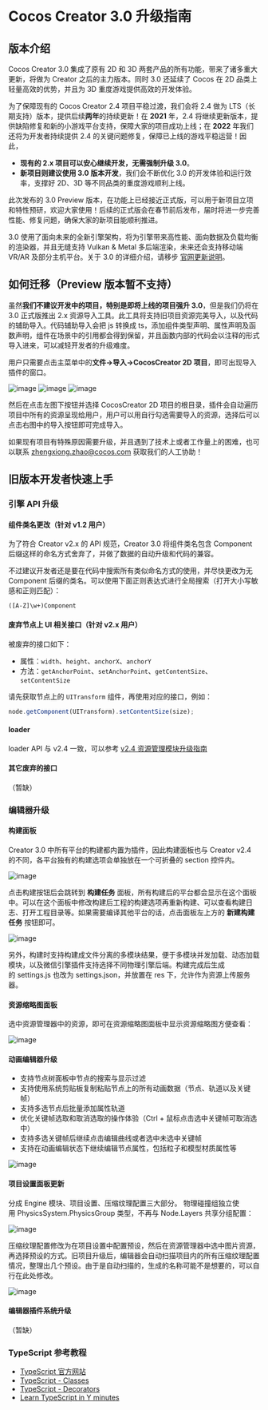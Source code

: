 # Cocos Creator 3.0 升级指南

## 版本介绍

Cocos Creator 3.0 集成了原有 2D 和 3D 两套产品的所有功能，带来了诸多重大更新，将做为 Creator 之后的主力版本。同时 3.0 还延续了 Cocos 在 2D 品类上轻量高效的优势，并且为 3D 重度游戏提供高效的开发体验。

为了保障现有的 Cocos Creator 2.4 项目平稳过渡，我们会将 2.4 做为 LTS（长期支持）版本，提供后续**两年**的持续更新！在 **2021** 年，2.4 将继续更新版本，提供缺陷修复和新的小游戏平台支持，保障大家的项目成功上线；在 **2022** 年我们还将为开发者持续提供 2.4 的关键问题修复，保障已上线的游戏平稳运营！因此，

 - **现有的 2.x 项目可以安心继续开发，无需强制升级 3.0**。
 - **新项目则建议使用 3.0 版本开发**，我们会不断优化 3.0 的开发体验和运行效率，支撑好 2D、3D 等不同品类的重度游戏顺利上线。

此次发布的 3.0 Preview 版本，在功能上已经接近正式版，可以用于新项目立项和特性预研，欢迎大家使用！后续的正式版会在春节前后发布，届时将进一步完善性能、修复问题，确保大家的新项目能顺利推进。

3.0 使用了面向未来的全新引擎架构，将为引擎带来高性能、面向数据及负载均衡的渲染器，并且无缝支持 Vulkan & Metal 多后端渲染，未来还会支持移动端 VR/AR 及部分主机平台。关于 3.0 的详细介绍，请移步 [官网更新说明](https://cocos.com/creator)。

## 如何迁移（Preview 版本暂不支持）

虽然**我们不建议开发中的项目，特别是即将上线的项目强升 3.0**，但是我们仍将在 3.0 正式版推出 2.x 资源导入工具。此工具将支持旧项目资源完美导入，以及代码的辅助导入。代码辅助导入会把 js 转换成 ts，添加组件类型声明、属性声明及函数声明，组件在场景中的引用都会得到保留，并且函数内部的代码会以注释的形式导入进来，可以减轻开发者的升级难度。

用户只需要点击主菜单中的**文件->导入->CocosCreator 2D 项目**，即可出现导入插件的窗口。

![image](https://user-images.githubusercontent.com/1503156/100599538-20b8c880-333b-11eb-9831-bf176730b777.png)
![image](https://user-images.githubusercontent.com/1503156/100599556-26161300-333b-11eb-8b85-31e144300f73.png)
![image](https://user-images.githubusercontent.com/1503156/100599545-23b3b900-333b-11eb-844a-876ad09fe7c6.png)

然后在点击左图下按钮并选择 CocosCreator 2D 项目的根目录，插件会自动遍历项目中所有的资源呈现给用户，用户可以用自行勾选需要导入的资源，选择后可以点击右图中的导入按钮即可完成导入。

如果现有项目有特殊原因需要升级，并且遇到了技术上或者工作量上的困难，也可以联系 zhengxiong.zhao@cocos.com 获取我们的人工协助！

## 旧版本开发者快速上手

### 引擎 API 升级

#### 组件类名更改（针对 v1.2 用户）

为了符合 Creator v2.x 的 API 规范，Creator 3.0 将组件类名包含 Component 后缀这样的命名方式舍弃了，并做了数据的自动升级和代码的兼容。

不过建议开发者还是要在代码中搜索所有类似命名方式的使用，并尽快更改为无 Component 后缀的类名。可以使用下面正则表达式进行全局搜索（打开大小写敏感和正则匹配）：

```
([A-Z]\w+)Component
```

#### 废弃节点上 UI 相关接口（针对 v2.x 用户）

被废弃的接口如下：
- 属性：`width`、`height`、`anchorX`、`anchorY`
- 方法：`getAnchorPoint`、`setAnchorPoint`、`getContentSize`、`setContentSize`

请先获取节点上的 `UITransform` 组件，再使用对应的接口，例如：
```typescript
node.getComponent(UITransform).setContentSize(size);
```

#### loader

loader API 与 v2.4 一致，可以参考 [v2.4 资源管理模块升级指南](https://docs.cocos.com/creator/manual/zh/release-notes/asset-manager-upgrade-guide.html)

#### 其它废弃的接口

（暂缺）

### 编辑器升级

#### 构建面板

Creator 3.0 中所有平台的构建都内置为插件，因此构建面板也与 Creator v2.4 的不同，各平台独有的构建选项会单独放在一个可折叠的 section 控件内。

![image](https://user-images.githubusercontent.com/1503156/100602713-3d56ff80-333f-11eb-8280-d58e262ccc2b.png)

点击构建按钮后会跳转到 **构建任务** 面板，所有构建后的平台都会显示在这个面板中。可以在这个面板中修改构建后工程的构建选项再重新构建、可以查看构建日志、打开工程目录等。如果需要编译其他平台的话，点击面板左上方的 **新建构建任务** 按钮即可。

![image](https://user-images.githubusercontent.com/1503156/100602806-5cee2800-333f-11eb-8dfe-4ba7e8e9283a.png)

另外，构建时支持构建成文件分离的多模块结果，便于多模块并发加载、动态加载模块，以及微信引擎插件支持选择不同物理引擎后端。构建完成后生成的 settings.js 也改为 settings.json，并放置在 res 下，允许作为资源上传服务器。

#### 资源缩略图面板

选中资源管理器中的资源，即可在资源缩略图面板中显示资源缩略图方便查看：

![image](https://user-images.githubusercontent.com/1503156/100602913-78f1c980-333f-11eb-9f9a-18e214548ce7.png)

#### 动画编辑器升级

- 支持节点树面板中节点的搜索与显示过滤
- 支持使用系统剪贴板复制粘贴节点上的所有动画数据（节点、轨道以及关键帧）
- 支持多选节点后批量添加属性轨道
- 优化关键帧选取和取消选取的操作体验（Ctrl + 鼠标点击选中关键帧可取消选中）
- 支持多选关键帧后继续点击编辑曲线或者选中未选中关键帧
- 支持在动画编辑状态下继续编辑节点属性，包括粒子和模型材质属性等

![image](https://user-images.githubusercontent.com/1503156/100603114-a2aaf080-333f-11eb-8bd3-0997721adcb6.png)

#### 项目设置面板更新

分成 Engine 模块、项目设置、压缩纹理配置三大部分。
物理碰撞组独立使用 PhysicsSystem.PhysicsGroup 类型，不再与 Node.Layers 共享分组配置：

![image](https://user-images.githubusercontent.com/1503156/100603220-be15fb80-333f-11eb-9ddd-a6b97455c468.png)

压缩纹理配置修改为在项目设置中配置预设，然后在资源管理器中选中图片资源，再选择预设的方式。旧项目升级后，编辑器会自动扫描项目内的所有压缩纹理配置情况，整理出几个预设。由于是自动扫描的，生成的名称可能不是想要的，可以自行在此处修改。

![image](https://user-images.githubusercontent.com/1503156/100603295-d259f880-333f-11eb-8ff9-c985df953d83.png)

#### 编辑器插件系统升级

（暂缺）

### TypeScript 参考教程

- [TypeScript 官方网站](https://www.typescriptlang.org/)
- [TypeScript - Classes](https://www.typescriptlang.org/docs/handbook/classes.html)
- [TypeScript - Decorators](https://www.typescriptlang.org/docs/handbook/decorators.html)
- [Learn TypeScript in Y minutes](https://learnxinyminutes.com/docs/typescript/)
